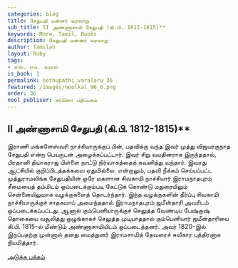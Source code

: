 ```yaml
---
categories: blog
title: சேதுபதி மன்னர் வரலாறு
sub_title: II அண்ணாசாமி சேதுபதி (கி.பி. 1812-1815)**
keywords: More, Tamil, Books
description: சேதுபதி மன்னர் வரலாறு
author: Tamilan
layout: Ruby
tags:
- எஸ். எம். கமால்
is_book: 1
permalink: sethupathi_varalaru_36
featured: /images/noolkal_96_6.png
order: 36
nool_publiser: சர்மிளா பதிப்பகம்
---
```



## II அண்ணாசாமி சேதுபதி (கி.பி. 1812-1815)**

இராணி மங்களேஸ்வரி நாச்சியாருக்குப் பின், பதவிக்கு வந்த இவர் முத்து விஜயரகுநாத சேதுபதி என்ற பெயருடன் அழைக்கப்பட்டார். இவர் சிறு வயதினராக இருந்ததால், பிரதானி தியாகராஜ பிள்ளை நாட்டு நிர்வாகத்தைக் கவனித்து வந்தார். இவரது ஆட்சியில் குறிப்பிடத்தக்கவை ஏதுமில்லை. என்றாலும், பதவி நீக்கம் செய்யப்பட்ட முத்துராமலிங்க சேதுபதியின் ஒரே மகளான சிவகாமி நாச்சியார் இராமநாதபுரம் சீமையைத் தம்மிடம் ஒப்படைக்கும்படி கேட்டுக் கொண்டு மதுரையிலும் சென்னையிலுமாக வழக்குகளைத் தொடர்ந்தார். இந்த வழக்குகளின் தீர்ப்பு சிவகாமி நாச்சியாருக்குச் சாதகமாய் அமைந்ததால் இராமநாதபுரம் ஜமீன்தாரி அவரிடம் ஒப்படைக்கப்பட்டது. ஆனால் கும்பெனியாருக்குச் செலுத்த வேண்டிய பேஷ்குஷ் தொகையை வசூலித்து ஒழுங்காகச் செலுத்த முடியாததால் கும்பெனியார் ஜமீன்தாரியை கி.பி. 1815-ல் மீண்டும் அண்ணாசாமியிடம் ஒப்படைத்தனர். அவர் 1820-இல் இறப்பதற்கு முன்னால் தனது மைத்துனர் இராமசாமித் தேவரைச் சுவீகார புத்திரனாக நியமித்தார்.

[அடுத்த பக்கம்](sethupathi_varalaru_37)